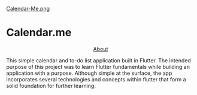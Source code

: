 [Calendar-Me.png](https://postimg.cc/wRHV9gDm)
# Calendar.me
<p align='center'>
   <a href='#About'>About</a>
</p>

This simple calendar and to-do list application built in Flutter. The intended purpose of this project was to learn Flutter fundamentals while building an application with a purpose. Although simple at the surface, the app incorporates several technologies and concepts within flutter that form a solid foundation for further learning. 

